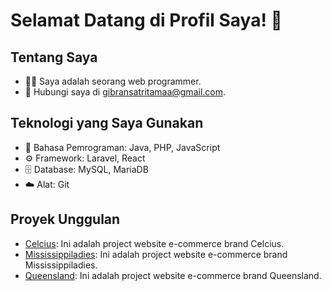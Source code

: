 # Selamat Datang di Profil Saya! 👋

## Tentang Saya
- 👨‍💻 Saya adalah seorang web programmer.
- 💬 Hubungi saya di gibransatritamaa@gmail.com.

## Teknologi yang Saya Gunakan
- 🔧 Bahasa Pemrograman: Java, PHP, JavaScript
- ⚙️ Framework: Laravel, React
- 🗄️ Database: MySQL, MariaDB
- ☁️ Alat: Git

## Proyek Unggulan
- [Celcius](https://clcs.co.id): Ini adalah project website e-commerce brand Celcius.
- [Mississippiladies](https://mississippiladies.com): Ini adalah project website e-commerce brand Mississippiladies.
- [Queensland](https://queensland.id): Ini adalah project website e-commerce brand Queensland.

